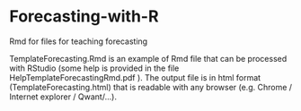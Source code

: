 # Forecasting-with-R
Rmd for files for teaching forecasting 

TemplateForecasting.Rmd is an example of Rmd file that can be processed with RStudio (some help is provided in the file HelpTemplateForecastingRmd.pdf ). The output file is in html format (TemplateForecasting.html) that is readable with any browser (e.g. Chrome / Internet explorer / Qwant/...).

